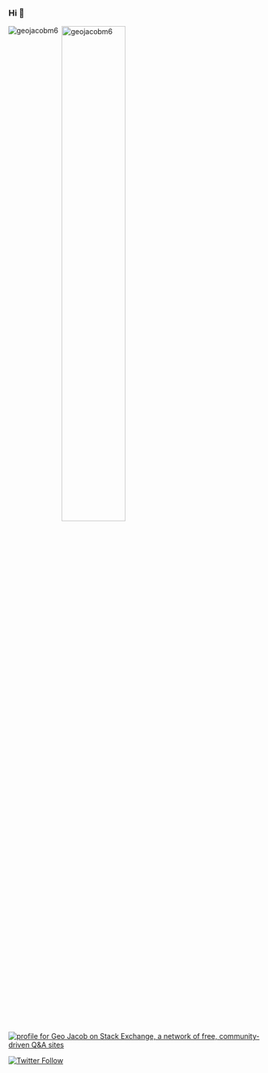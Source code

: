 ### Hi 👋



 

<!--
**geojacobm6/geojacobm6** is a ✨ _special_ ✨ repository because its `README.md` (this file) appears on your GitHub profile.

Here are some ideas to get you started:

- 🔭 I’m currently working on ...
- 🌱 I’m currently learning ...
- 👯 I’m looking to collaborate on ...
- 🤔 I’m looking for help with ...
- 💬 Ask me about ...
- 📫 How to reach me: ...
- 😄 Pronouns: ...
- ⚡ Fun fact: ...
-->



<p><img align="left" src="https://github-readme-stats.vercel.app/api/top-langs?username=geojacobm6&show_icons=true&locale=en&layout=compact" alt="geojacobm6" /></p>

<p>&nbsp;<img align="center" width=50% src="https://github-readme-stats.vercel.app/api?username=geojacobm6&show_icons=true&locale=en&count_private=true" alt="geojacobm6" /></p>

<!-- [![Twitter Follow](https://img.shields.io/twitter/follow/geojacobm6?label=People%20following%20me%20on%20Twitter&style=social)](https://twitter.com/intent/follow?screen_name=geojacobm6) -->


<p align="left">
  <!--strong>Stackoverflow Stats:</strong--><br>
<a href="https://stackexchange.com/users/3820159"><img src="https://stackexchange.com/users/flair/3820159.png?theme=dark" alt="profile for Geo Jacob on Stack Exchange, a network of free, community-driven Q&amp;A sites" title="profile for Geo Jacob on Stackoverflow, a network of free, community-driven Q&amp;A sites"></a>
</p>
<p align="center">

[![Twitter Follow](https://img.shields.io/twitter/follow/geojacobm6?color=%231DA1F2&label=Follow%20on%20twitter&logoColor=%231DA1F2&style=for-the-badge)](https://twitter.com/intent/follow?screen_name=geojacobm6)
  
  </p>
